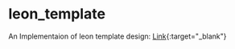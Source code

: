 # leon_template
An Implementaion of leon template design: [Link](https://www.graphberry.com/item/leon-psd-agency-template){:target="_blank"}
